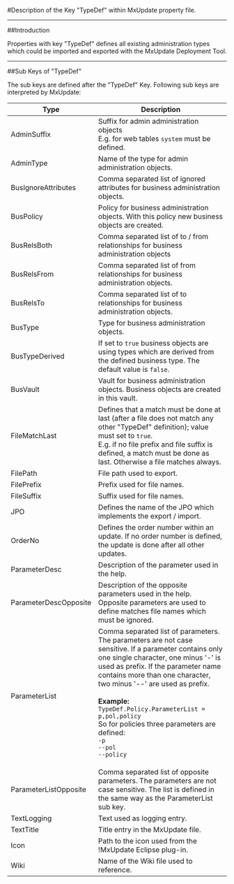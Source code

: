 #Description of the Key "TypeDef" within MxUpdate property file.

---
##Introduction

Properties with key "TypeDef" defines all existing administration types which could be imported and exported with the MxUpdate Deployment Tool.

---
##Sub Keys of "TypeDef"

The sub keys are defined after the "TypeDef" Key. Following sub keys are interpreted by MxUpdate:

Type                    | Description
------------------------|--------------
AdminSuffix             | Suffix for admin administration objects<br/>E.g. for web tables `system` must be defined.
AdminType               | Name of the type for admin administration objects.
BusIgnoreAttributes     | Comma separated list of ignored attributes for business administration objects.
BusPolicy               | Policy for business administration objects. With this policy new business objects are created.
BusRelsBoth             | Comma separated list of to / from relationships for business administration objects
BusRelsFrom             | Comma separated list of from relationships for business administration objects.
BusRelsTo               | Comma separated list of to relationships for business administration objects.
BusType                 | Type for business administration objects.
BusTypeDerived          | If set to `true` business objects are using types which are derived from the defined business type. The default value is `false`.
BusVault                | Vault for business administration objects. Business objects are created in this vault.
FileMatchLast           | Defines that a match must be done at last (after a file does not match any other "TypeDef" definition); value must set to `true`.<br/>E.g. if no file prefix and file suffix is defined, a match must be done as last. Otherwise a file matches always.
FilePath                | File path used to export.
FilePrefix              | Prefix used for file names.
FileSuffix              | Suffix used for file names.
JPO                     | Defines the name of the JPO which implements the export / import.
OrderNo                 | Defines the order number within an update. If no order number is defined, the update is done after all other updates.
ParameterDesc           | Description of the parameter used in the help.
ParameterDescOpposite   | Description of the opposite parameters used in the help.<br/>Opposite parameters are used to define matches file names which must be ignored.
ParameterList           | Comma separated list of parameters. The parameters are not case sensitive. If a parameter contains only one single character, one minus '-' is used as prefix. If the parameter name contains more than one character, two minus '--' are used as prefix.<br/><br/>**Example:**<br/>`TypeDef.Policy.ParameterList = p,pol,policy`<br/>So for policies three parameters are defined:<br/>`-p`<br/>`--pol`<br/>`--policy`</p>
ParameterListOpposite   | Comma separated list of opposite parameters. The parameters are not case sensitive. The list is defined in the same way as the ParameterList sub key.
TextLogging             | Text used as logging entry.
TextTitle               | Title entry in the MxUpdate file.
Icon                    | Path to the icon used from the !MxUpdate Eclipse plug-in.
Wiki                    | Name of the Wiki file used to reference.
